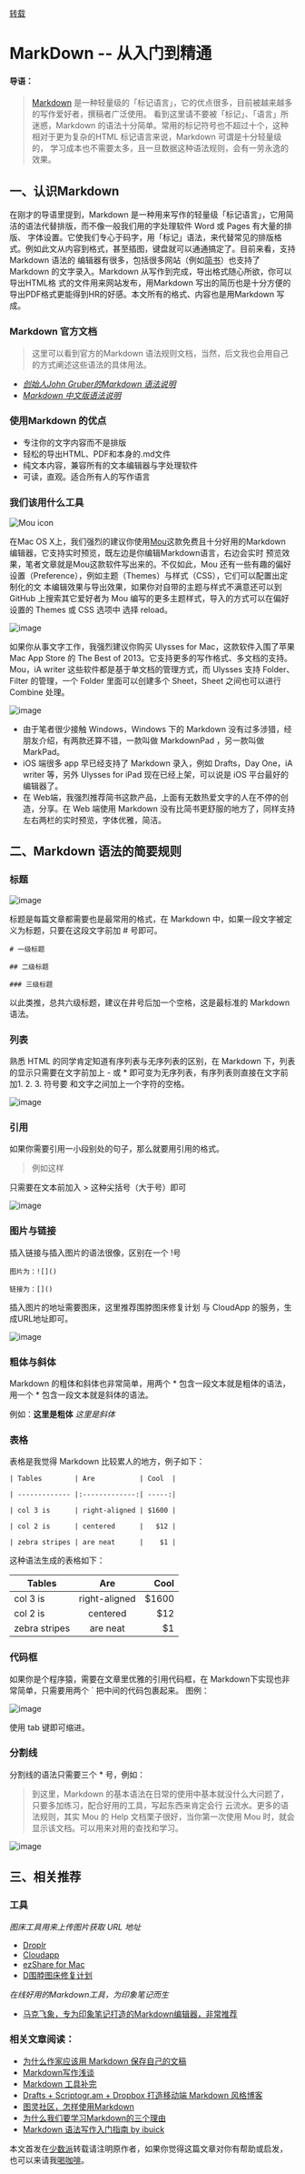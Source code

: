 [转载](https://www.jianshu.com/p/1e402922ee32/)

# MarkDown -- 从入门到精通
#### 导语：
> [Markdown](http://zh.wikipedia.org/wiki/Markdown) 是一种轻量级的「标记语言」，它的优点很多，目前被越来越多的写作爱好者，撰稿者广泛使用。
看到这里请不要被「标记」、「语言」所迷惑，Markdown 的语法十分简单。常用的标记符号也不超过十个，这种相对于更为复杂的HTML 标记语言来说，Markdown 可谓是十分轻量级的，
学习成本也不需要太多，且一旦数据这种语法规则，会有一劳永逸的效果。

## 一、认识Markdown
在刚才的导语里提到，Markdown 是一种用来写作的轻量级「标记语言」，它用简洁的语法代替排版，而不像一般我们用的字处理软件 Word 或 Pages 有大量的排版、
字体设置。它使我们专心于码字，用「标记」语法，来代替常见的排版格式。例如此文从内容到格式，甚至插图，键盘就可以通通搞定了。目前来看，支持Markdown 语法的
编辑器有很多，包括很多网站（例如[简书](http://jianshu.io)）也支持了Markdown 的文字录入。Markdown 从写作到完成，导出格式随心所欲，你可以导出HTML格
式的文件用来网站发布，用Markdown 写出的简历也是十分方便的导出PDF格式更能得到HR的好感。本文所有的格式、内容也是用Markdown 写成。

### Markdown 官方文档
> 这里可以看到官方的Markdown 语法规则文档，当然，后文我也会用自己的方式阐述这些语法的具体用法。

* [*创始人John Gruber的Markdown 语法说明*](http://daringfireball.net/projects/markdown/syntax)
* [*Markdown 中文版语法说明*](http://wowubuntu.com/markdown/#list)

### 使用Markdown 的优点
* 专注你的文字内容而不是排版
* 轻松的导出HTML、PDF和本身的.md文件
* 纯文本内容，兼容所有的文本编辑器与字处理软件
* 可读，直观。适合所有人的写作语言

### 我们该用什么工具
![Mou icon](http://mouapp.com/Mou_128.png)

在Mac OS X上，我们强烈的建议你使用[Mou](http://mouapp.com)这款免费且十分好用的Markdown 编辑器，它支持实时预览，既左边是你编辑Markdown语言，右边会实时
预览效果，笔者文章就是Mou这款软件写出来的。不仅如此，Mou 还有一些有趣的偏好设置（Preference），例如主题（Themes）与样式（CSS），它们可以配置出定制化的文
本编辑效果与导出效果，如果你对自带的主题与样式不满意还可以到 GitHub 上搜索其它爱好者为 Mou 编写的更多主题样式，导入的方式可以在偏好设置的 Themes 或
CSS 选项中 选择 reload。

![image](http://ww1.sinaimg.cn/large/6aee7dbbgw1effcq2gx92j210j0ustj7.jpg)

如果你从事文字工作，我强烈建议你购买 Ulysses for Mac，这款软件入围了苹果 Mac App Store 的 The Best of 2013。它支持更多的写作格式、多文档的支持。
Mou，iA writer 这些软件都是基于单文档的管理方式，而 Ulysses 支持 Folder、Filter 的管理，一个 Folder 里面可以创建多个 Sheet，Sheet 之间也可以进行 Combine 处理。

![image](http://ww1.sinaimg.cn/large/6aee7dbbjw1eqgrj7suqoj217a0aiq4u.jpg)

* 由于笔者很少接触 Windows，Windows 下的 Markdown 没有过多涉猎，经朋友介绍，有两款还算不错，一款叫做 MarkdownPad ，另一款叫做 MarkPad。
* iOS 端很多 app 早已经支持了 Markdown 录入，例如 Drafts，Day One，iA writer 等，另外 Ulysses for iPad 现在已经上架，可以说是 iOS 平台最好的编辑器了。
* 在 Web端，我强烈推荐简书这款产品，上面有无数热爱文字的人在不停的创造，分享。在 Web 端使用 Markdown 没有比简书更舒服的地方了，同样支持左右两栏的实时预览，字体优雅，简洁。

## 二、Markdown 语法的简要规则
### 标题
![image](http://ww1.sinaimg.cn/large/6aee7dbbgw1effeaclhiyj20eh09cwez.jpg)

标题是每篇文章都需要也是最常用的格式，在 Markdown 中，如果一段文字被定义为标题，只要在这段文字前加 # 号即可。

`# 一级标题`

`## 二级标题`

`### 三级标题`

以此类推，总共六级标题，建议在井号后加一个空格，这是最标准的 Markdown 语法。

### 列表
熟悉 HTML 的同学肯定知道有序列表与无序列表的区别，在 Markdown 下，列表的显示只需要在文字前加上 - 或 * 即可变为无序列表，有序列表则直接在文字前加1. 2. 3. 符号要
和文字之间加上一个字符的空格。

![image](http://ww4.sinaimg.cn/large/6aee7dbbgw1effew5aftij20d80bz3yw.jpg)

### 引用
如果你需要引用一小段别处的句子，那么就要用引用的格式。

> 例如这样

只需要在文本前加入 > 这种尖括号（大于号）即可

![image](http://ww3.sinaimg.cn/large/6aee7dbbgw1effezhonxlj20e009c3yu.jpg)

### 图片与链接
插入链接与插入图片的语法很像，区别在一个 !号

`图片为：![]()`

`链接为：[]()`

插入图片的地址需要图床，这里推荐围脖图床修复计划 与 CloudApp 的服务，生成URL地址即可。

![image](http://ww2.sinaimg.cn/large/6aee7dbbgw1efffa67voyj20ix0ctq3n.jpg)

### 粗体与斜体
Markdown 的粗体和斜体也非常简单，用两个 * 包含一段文本就是粗体的语法，用一个 * 包含一段文本就是斜体的语法。

例如：**这里是粗体** *这里是斜体*

### 表格
表格是我觉得 Markdown 比较累人的地方，例子如下：

    | Tables        | Are           | Cool  |

    | ------------- |:-------------:| -----:|

    | col 3 is      | right-aligned | $1600 |

    | col 2 is      | centered      |   $12 |

    | zebra stripes | are neat      |    $1 |

这种语法生成的表格如下：                       

| Tables        | Are           | Cool  |
| ------------- |:-------------:| -----:|
| col 3 is      | right-aligned | $1600 |
| col 2 is      | centered      |   $12 |
| zebra stripes | are neat      |    $1 |

### 代码框
如果你是个程序猿，需要在文章里优雅的引用代码框，在 Markdown下实现也非常简单，只需要用两个 ` 把中间的代码包裹起来。
图例：

![image](http://ww3.sinaimg.cn/large/6aee7dbbgw1effg1lsa97j20lt0a8dgs.jpg)

使用 tab 键即可缩进。

### 分割线
分割线的语法只需要三个 * 号，例如：

> 到这里，Markdown 的基本语法在日常的使用中基本就没什么大问题了，只要多加练习，配合好用的工具，写起东西来肯定会行
云流水。更多的语法规则，其实 Mou 的 Help 文档栗子很好，当你第一次使用 Mou 时，就会显示该文档。可以用来对用的查找和学习。

![image](http://ww3.sinaimg.cn/large/6aee7dbbgw1effgmnpgqlj210j0us44j.jpg)

## 三、相关推荐
### 工具
*图床工具用来上传图片获取 URL 地址*
* [Droplr](https://link.jianshu.com/?t=http://droplr.com)
* [Cloudapp](https://link.jianshu.com/?t=http://www.getcloudapp.com)
* [ezShare for Mac](https://link.jianshu.com/?t=https://itunes.apple.com/cn/app/yi-xiang/id672522335?mt=12&uo=4)
* [D围脖图床修复计划](https://link.jianshu.com/?t=http://weibotuchuang.sinaapp.com)

*在线好用的Markdown工具，为印象笔记而生*

* [马克飞象，专为印象笔记打造的Markdown编辑器，非常推荐](https://link.jianshu.com/?t=http://maxiang.info)

### 相关文章阅读：
* [为什么作家应该用 Markdown 保存自己的文稿](https://www.jianshu.com/p/qqgjln)
* [Markdown写作浅谈](https://link.jianshu.com/?t=http://www.yangzhiping.com/tech/r-markdown-knitr.html)
* [Markdown 工具补完](https://link.jianshu.com/?t=http://www.appinn.com/markdown-tools/)
* [Drafts + Scriptogr.am + Dropbox 打造移动端 Markdown 风格博客](https://www.jianshu.com/p/63HYZ6)
* [图灵社区，怎样使用Markdown](https://link.jianshu.com/?t=http://www.ituring.com.cn/article/23)
* [为什么我们要学习Markdown的三个理由](https://link.jianshu.com/?t=http://news.cnblogs.com/n/139649/)
* [Markdown 语法写作入门指南 by ibuick](https://link.jianshu.com/?t=http://ibuick.me/?p=4093)

本文首发在[少数派](https://link.jianshu.com/?t=http://sspai.com/25137)转载请注明原作者，如果你觉得这篇文章对你有帮助或启发，
也可以来请我[喝咖啡](https://link.jianshu.com/?t=http://ww2.sinaimg.cn/large/6aee7dbbjw1eiixgkex2ij21kw0t7wn5.jpg)。